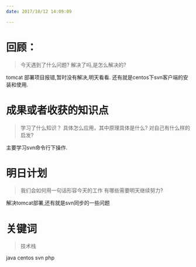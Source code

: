 ```yaml
---
date: 2017/10/12 14:09:09

---
```


# 回顾：
> 今天遇到了什么问题?
> 解决了吗,是怎么解决的?

tomcat 部署项目报错,暂时没有解决,明天看看.
还有就是centos下svn客户端的安装和使用.


# 成果或者收获的知识点
> 学习了什么知识？
> 具体怎么应用，其中原理具体是什么?
> 对自己有什么样的启发?

主要学习svn命令行下操作.


# 明日计划
> 我们会如何用一句话形容今天的工作
> 有哪些需要明天继续努力?

解决tomcat部署,还有就是svn同步的一些问题

# 关键词
> 技术栈

java centos svn php
